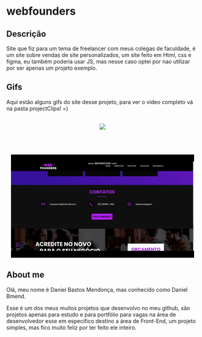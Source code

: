 # webfounders
## Descrição 
Site que fiz para um tema de freelancer com meus colegas de faculdade, é um site sobre vendas de site personalizados, um site feito em Html, css e figma, 
eu também poderia usar JS, mas nesse caso optei por nao utilizar por ser apenas um projeto exemplo.

## Gifs
Aqui estão alguns gifs do site desse projeto, para ver o video completo vá na pasta projectClips! =)
<br>
<br>
<p align = center>
<img width="480" heigth="270" src ="ProjetoFREE/projectClips/gifFirst.gif">
</p>
<br>
<br>
<p align = center>
<img width="480" heigth="270" src ="projectClips/gifSecond.gif">
</p>

## About me
Olá, meu nome é Daniel Bastos Mendonça, mas conhecido como Daniel Bmend.

Esse é um dos meus muitos projetos que desenvolvo no meu github, são projetos apenas para estudo e para portfólio para vagas na área de 
desenvolvedor esse em especifico destino a área de Front-End, um projeto simples, mas fico muito feliz por ter feito ele inteiro.
